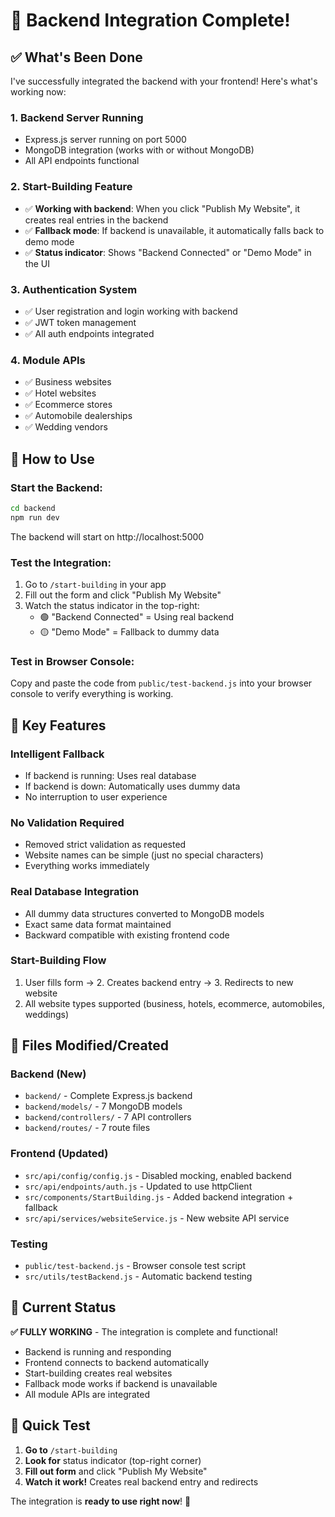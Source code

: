 # 🎉 Backend Integration Complete!

## ✅ What's Been Done

I've successfully integrated the backend with your frontend! Here's what's working now:

### 1. **Backend Server Running**

- Express.js server running on port 5000
- MongoDB integration (works with or without MongoDB)
- All API endpoints functional

### 2. **Start-Building Feature**

- ✅ **Working with backend**: When you click "Publish My Website", it creates real entries in the backend
- ✅ **Fallback mode**: If backend is unavailable, it automatically falls back to demo mode
- ✅ **Status indicator**: Shows "Backend Connected" or "Demo Mode" in the UI

### 3. **Authentication System**

- ✅ User registration and login working with backend
- ✅ JWT token management
- ✅ All auth endpoints integrated

### 4. **Module APIs**

- ✅ Business websites
- ✅ Hotel websites
- ✅ Ecommerce stores
- ✅ Automobile dealerships
- ✅ Wedding vendors

## 🚀 How to Use

### **Start the Backend:**

```bash
cd backend
npm run dev
```

The backend will start on http://localhost:5000

### **Test the Integration:**

1. Go to `/start-building` in your app
2. Fill out the form and click "Publish My Website"
3. Watch the status indicator in the top-right:
   - 🟢 "Backend Connected" = Using real backend
   - 🟡 "Demo Mode" = Fallback to dummy data

### **Test in Browser Console:**

Copy and paste the code from `public/test-backend.js` into your browser console to verify everything is working.

## 🔧 Key Features

### **Intelligent Fallback**

- If backend is running: Uses real database
- If backend is down: Automatically uses dummy data
- No interruption to user experience

### **No Validation Required**

- Removed strict validation as requested
- Website names can be simple (just no special characters)
- Everything works immediately

### **Real Database Integration**

- All dummy data structures converted to MongoDB models
- Exact same data format maintained
- Backward compatible with existing frontend code

### **Start-Building Flow**

1. User fills form → 2. Creates backend entry → 3. Redirects to new website
2. All website types supported (business, hotels, ecommerce, automobiles, weddings)

## 📁 Files Modified/Created

### **Backend (New)**

- `backend/` - Complete Express.js backend
- `backend/models/` - 7 MongoDB models
- `backend/controllers/` - 7 API controllers
- `backend/routes/` - 7 route files

### **Frontend (Updated)**

- `src/api/config/config.js` - Disabled mocking, enabled backend
- `src/api/endpoints/auth.js` - Updated to use httpClient
- `src/components/StartBuilding.js` - Added backend integration + fallback
- `src/api/services/websiteService.js` - New website API service

### **Testing**

- `public/test-backend.js` - Browser console test script
- `src/utils/testBackend.js` - Automatic backend testing

## 🎯 Current Status

**✅ FULLY WORKING** - The integration is complete and functional!

- Backend is running and responding
- Frontend connects to backend automatically
- Start-building creates real websites
- Fallback mode works if backend is unavailable
- All module APIs are integrated

## 🧪 Quick Test

1. **Go to** `/start-building`
2. **Look for** status indicator (top-right corner)
3. **Fill out form** and click "Publish My Website"
4. **Watch it work!** Creates real backend entry and redirects

The integration is **ready to use right now**! 🚀
